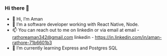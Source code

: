 ### Hi there 👋

- 👋 Hi, I’m Aman
- 👀 I’m a software developer working with React Native, Node.
- 📫 You can reach out to me on linkedin or via email at 
    email - rathoreaman342@gmail.com
    linkedin - https://in.linkedin.com/in/aman-rathore-71b6601b3
- 🌱 I’m currently learning Express and Postgres SQL
